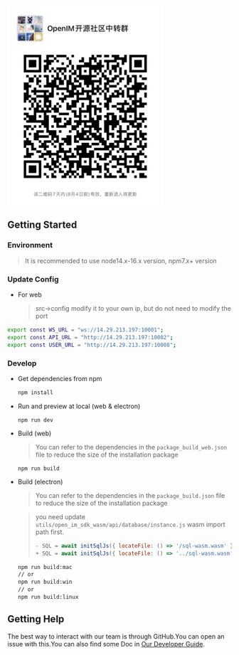 <img src="https://github.com/OpenIMSDK/OpenIM-Docs/blob/main/docs/images/WechatIMG20.jpeg" alt="image" style="width: 350px; " />

## Getting Started

### Environment

> It is recommended to use node14.x-16.x version, npm7.x+ version

### Update Config

- For web
  > src->config
  > modify it to your own ip, but do not need to modify the port

```bash
export const WS_URL = "ws://14.29.213.197:10001";
export const API_URL = "http://14.29.213.197:10002";
export const USER_URL = "http://14.29.213.197:10008";
```

### Develop

- Get dependencies from npm

  ```bash
  npm install
  ```

- Run and preview at local (web & electron)

  ```
  npm run dev

  ```

- Build (web)

  > You can refer to the dependencies in the `package_build_web.json` file to reduce the size of the installation package

  ```
  npm run build
  ```

- Build (electron)

  > You can refer to the dependencies in the `package_build.json` file to reduce the size of the installation package

  > you need update `utils/open_im_sdk_wasm/api/database/instance.js` wasm import path first.
  >
  > ```javascript
  > - SQL = await initSqlJs({ locateFile: () => '/sql-wasm.wasm' });
  > + SQL = await initSqlJs({ locateFile: () => '../sql-wasm.wasm' });
  > ```

  ```bash
  npm run build:mac
  // or
  npm run build:win
  // or
  npm run build:linux
  ```

## Getting Help

The best way to interact with our team is through GitHub.You can open an issue with this.You can also find some Doc in [Our Developer Guide](https://doc.rentsoft.cn/).
